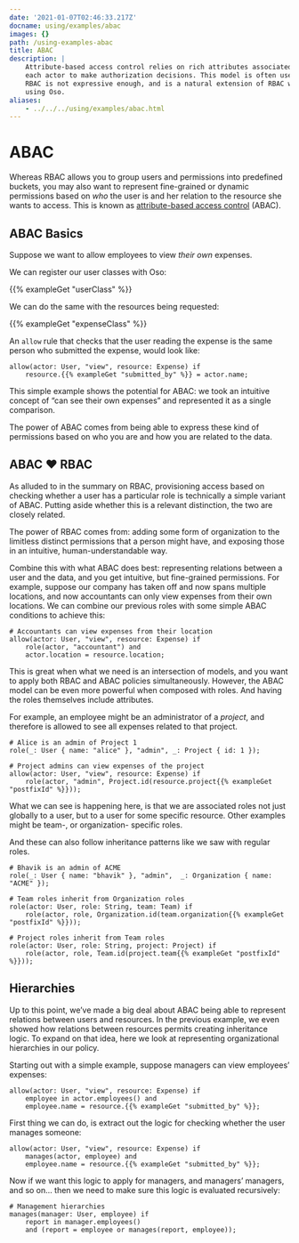 ```yaml
---
date: '2021-01-07T02:46:33.217Z'
docname: using/examples/abac
images: {}
path: /using-examples-abac
title: ABAC
description: |
    Attribute-based access control relies on rich attributes associated with
    each actor to make authorization decisions. This model is often used when
    RBAC is not expressive enough, and is a natural extension of RBAC when
    using Oso.
aliases: 
    - ../../../using/examples/abac.html
---
```


# ABAC

Whereas RBAC allows you to group users and permissions into predefined buckets,
you may also want to represent fine-grained or dynamic permissions based on
*who* the user is and her relation to the resource she wants to access. This is
known as [attribute-based access
control](https://en.wikipedia.org/wiki/Attribute-based_access_control) (ABAC).

## ABAC Basics

Suppose we want to allow employees to view *their own* expenses.

We can register our user classes with Oso:

{{% exampleGet "userClass" %}}

We can do the same with the resources being requested:

{{% exampleGet "expenseClass" %}}

An `allow` rule that checks that the user reading the
expense is the same person who submitted the expense, would look like:

```polar
allow(actor: User, "view", resource: Expense) if
    resource.{{% exampleGet "submitted_by" %}} = actor.name;
```

This simple example shows the potential for ABAC: we took an intuitive concept
of “can see their own expenses” and represented it as a single comparison.

The power of ABAC comes from being able to express these kind of permissions
based on who you are and how you are related to the data.

## ABAC ❤️ RBAC

As alluded to in the summary on RBAC, provisioning access based on checking
whether a user has a particular role is technically a simple variant of ABAC.
Putting aside whether this is a relevant distinction, the two are closely
related.

The power of RBAC comes from: adding some form of organization to the limitless
distinct permissions that a person might have, and exposing those in an
intuitive, human-understandable way.

Combine this with what ABAC does best: representing relations between a user
and the data, and you get intuitive, but fine-grained permissions. For example,
suppose our company has taken off and now spans multiple locations, and now
accountants can only view expenses from their own locations. We can combine our
previous roles with some simple ABAC conditions to achieve this:

```polar
# Accountants can view expenses from their location
allow(actor: User, "view", resource: Expense) if
    role(actor, "accountant") and
    actor.location = resource.location;
```

This is great when what we need is an intersection of models, and you want to
apply both RBAC and ABAC policies simultaneously. However, the ABAC model
can be even more powerful when composed with roles. And having the roles themselves
include attributes.

For example, an employee might be an administrator of a *project*,
and therefore is allowed to see all expenses related to that project.

```polar
# Alice is an admin of Project 1
role(_: User { name: "alice" }, "admin", _: Project { id: 1 });

# Project admins can view expenses of the project
allow(actor: User, "view", resource: Expense) if
    role(actor, "admin", Project.id(resource.project{{% exampleGet "postfixId" %}}));
```

What we can see is happening here, is that we are associated roles not just
globally to a user, but to a user for some specific resource. Other examples
might be team-, or organization- specific roles.

And these can also follow inheritance patterns like we saw with regular roles.

```polar
# Bhavik is an admin of ACME
role(_: User { name: "bhavik" }, "admin",  _: Organization { name: "ACME" });

# Team roles inherit from Organization roles
role(actor: User, role: String, team: Team) if
    role(actor, role, Organization.id(team.organization{{% exampleGet "postfixId" %}}));

# Project roles inherit from Team roles
role(actor: User, role: String, project: Project) if
    role(actor, role, Team.id(project.team{{% exampleGet "postfixId" %}}));
```

## Hierarchies

Up to this point, we’ve made a big deal about ABAC being able to represent
relations between users and resources. In the previous example, we even showed
how relations between resources permits creating inheritance logic. To expand
on that idea, here we look at representing organizational hierarchies in our
policy.

Starting out with a simple example, suppose managers can view employees’
expenses:

```polar
allow(actor: User, "view", resource: Expense) if
    employee in actor.employees() and
    employee.name = resource.{{% exampleGet "submitted_by" %}};
```

First thing we can do, is extract out the logic for checking whether the user
manages someone:

```polar
allow(actor: User, "view", resource: Expense) if
    manages(actor, employee) and
    employee.name = resource.{{% exampleGet "submitted_by" %}};
```

Now if we want this logic to apply for managers, and managers’ managers, and so
on… then we need to make sure this logic is evaluated recursively:

```polar
# Management hierarchies
manages(manager: User, employee) if
    report in manager.employees()
    and (report = employee or manages(report, employee));
```

<!-- TODO: Summary -->

